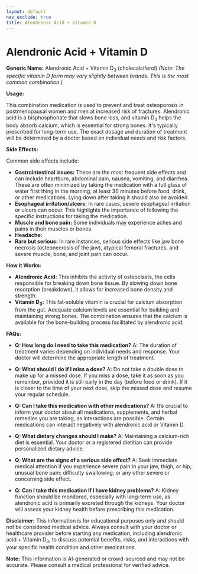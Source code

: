 ```yaml
---
layout: default
nav_exclude: true
title: Alendronic Acid + Vitamin D
---
```


# Alendronic Acid + Vitamin D

**Generic Name:** Alendronic Acid + Vitamin D<sub>3</sub> (cholecalciferol)  *(Note: The specific vitamin D form may vary slightly between brands.  This is the most common combination.)*

**Usage:**

This combination medication is used to prevent and treat osteoporosis in postmenopausal women and men at increased risk of fractures.  Alendronic acid is a bisphosphonate that slows bone loss, and vitamin D<sub>3</sub> helps the body absorb calcium, which is essential for strong bones.  It's typically prescribed for long-term use.  The exact dosage and duration of treatment will be determined by a doctor based on individual needs and risk factors.

**Side Effects:**

Common side effects include:

* **Gastrointestinal issues:** These are the most frequent side effects and can include heartburn, abdominal pain, nausea, vomiting, and diarrhea.  These are often minimized by taking the medication with a full glass of water first thing in the morning, at least 30 minutes before food, drink, or other medications.  Lying down after taking it should also be avoided.
* **Esophageal irritation/ulcers:** In rare cases, severe esophageal irritation or ulcers can occur.  This highlights the importance of following the specific instructions for taking the medication.
* **Muscle and bone pain:**  Some individuals may experience aches and pains in their muscles or bones.
* **Headache:**
* **Rare but serious:**  In rare instances, serious side effects like jaw bone necrosis (osteonecrosis of the jaw), atypical femoral fractures, and severe muscle, bone, and joint pain can occur.


**How it Works:**

* **Alendronic Acid:**  This inhibits the activity of osteoclasts, the cells responsible for breaking down bone tissue. By slowing down bone resorption (breakdown), it allows for increased bone density and strength.
* **Vitamin D<sub>3</sub>:**  This fat-soluble vitamin is crucial for calcium absorption from the gut.  Adequate calcium levels are essential for building and maintaining strong bones.  The combination ensures that the calcium is available for the bone-building process facilitated by alendronic acid.

**FAQs:**

* **Q: How long do I need to take this medication?** A: The duration of treatment varies depending on individual needs and response.  Your doctor will determine the appropriate length of treatment.

* **Q: What should I do if I miss a dose?** A: Do not take a double dose to make up for a missed dose.  If you miss a dose, take it as soon as you remember, provided it is still early in the day (before food or drink).  If it is closer to the time of your next dose, skip the missed dose and resume your regular schedule.

* **Q: Can I take this medication with other medications?** A: It’s crucial to inform your doctor about all medications, supplements, and herbal remedies you are taking, as interactions are possible.  Certain medications can interact negatively with alendronic acid or Vitamin D.

* **Q: What dietary changes should I make?** A: Maintaining a calcium-rich diet is essential.  Your doctor or a registered dietitian can provide personalized dietary advice.

* **Q: What are the signs of a serious side effect?** A:  Seek immediate medical attention if you experience severe pain in your jaw, thigh, or hip; unusual bone pain; difficulty swallowing; or any other severe or concerning side effect.

* **Q:  Can I take this medication if I have kidney problems?** A:  Kidney function should be monitored, especially with long-term use, as alendronic acid is primarily excreted through the kidneys.  Your doctor will assess your kidney health before prescribing this medication.

**Disclaimer:**  This information is for educational purposes only and should not be considered medical advice.  Always consult with your doctor or healthcare provider before starting any medication, including alendronic acid + Vitamin D<sub>3</sub>, to discuss potential benefits, risks, and interactions with your specific health condition and other medications.


**Note:** This information is AI-generated or crowd-sourced and may not be accurate. Please consult a medical professional for verified advice.